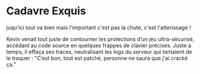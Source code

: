 # Cadavre Exquis

juqu'ici tout va bien mais l'important c'est pas la chute,
 c'est l'atterissage !



Kevin venait tout juste de contourner les protections d’un jeu ultra-sécurisé, accédant au code source en quelques frappes de clavier précises. Juste à temps, il effaça ses traces, neutralisant les logs du serveur qui tentaient de le traquer : "C’est bon, tout est patché, personne ne saura que j'ai cracké ça."
